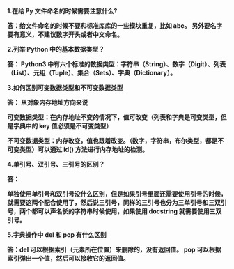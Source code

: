 **1.在给 Py 文件命名的时候需要注意什么?**

**答：给文件命名的时候不要和标准库库的一些模块重复，比如 abc。 另外要名字要有意义，不建议数字开头或者中文命名。**



**2.列举 Python 中的基本数据类型？**

**答： Python3 中有六个标准的数据类型：字符串（String）、数字（Digit）、列表（List）、元组（Tuple）、集合（Sets）、字典（Dictionary）。**



**3.如何区别可变数据类型和不可变数据类型**

**答： 从对象内存地址方向来说**

**可变数据类型：在内存地址不变的情况下，值可改变（列表和字典是可变类型，但是字典中的 key 值必须是不可变类型）**

**不可变数据类型：内存改变，值也跟着改变。（数字，字符串，布尔类型，都是不可变类型）可以通过 id() 方法进行内存地址的检测。**



**4.单引号、双引号、三引号的区别？**

**答：**

 **单独使用单引号和双引号没什么区别，但是如果引号里面还需要使用引号的时候，就需要这两个配合使用了，然后说三引号，同样的三引号也分为三单引号和三双引号，两个都可以声名长的字符串时候使用，如果使用 docstring 就需要使用三双引号。**



**5.字典操作中 del 和 pop 有什么区别**

**答：del 可以根据索引（元素所在位置）来删除的，没有返回值。 pop 可以根据索引弹出一个值，然后可以接收它的返回值。**

